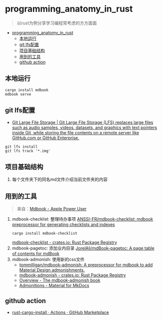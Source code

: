 # programming_anatomy_in_rust

> 以rust为例分享学习编程常考虑的方方面面
<!--ts-->

* [programming_anatomy_in_rust](#programming_anatomy_in_rust)
    * [本地运行](#本地运行)
    * [git lfs配置](#git-lfs配置)
    * [项目基础结构](#项目基础结构)
    * [用到的工具](#用到的工具)
    * [github action](#github-action)

<!-- Created by https://github.com/ekalinin/github-markdown-toc -->
<!-- Added by: runner, at: Wed Jun 15 08:26:57 UTC 2022 -->

<!--te-->

## 本地运行

```shell
cargo install mdbook
mdbook serve
```

## git lfs配置

- [Git Large File Storage | Git Large File Storage (LFS) replaces large files such as audio samples, videos, datasets, and graphics with text pointers inside Git, while storing the file contents on a remote server like GitHub.com or GitHub Enterprise.](https://git-lfs.github.com/)

```
git lfs install 
git lfs track '*.img'
```

## 项目基础结构

1. 每个文件夹下的同名md文件介绍当前文件夹的内容

## 用到的工具

> 来自：[Mdbook - Apple Power User](https://kuanhsiaokuo.github.io/apple_power_user/app_deepin/mdbook_deepin.html)

1. mdbook-checklist: 整理待办事项
   [ANSSI-FR/mdbook-checklist: mdbook preprocessor for generating checklists and indexes](https://github.com/ANSSI-FR/mdbook-checklist)
    ```shell
    cargo install mdbook-checklist
    ```
   [mdbook-checklist - crates.io: Rust Package Registry](https://crates.io/crates/mdbook-checklist)
2. mdbook-pagetoc: 添加业内目录
   [JorelAli/mdBook-pagetoc: A page table of contents for mdBook](https://github.com/JorelAli/mdBook-pagetoc)
3. mdbook-admonish: 使用新的css文件
    - [tommilligan/mdbook-admonish: A preprocessor for mdbook to add Material Design admonishments.](https://github.com/tommilligan/mdbook-admonish)
    - [mdbook-admonish - crates.io: Rust Package Registry](https://crates.io/crates/mdbook-admonish)
    - [Overview - The mdbook-admonish book](https://tommilligan.github.io/mdbook-admonish/)
    - [Admonitions - Material for MkDocs](https://squidfunk.github.io/mkdocs-material/reference/admonitions/#usage)

## github action

- [rust-cargo-install · Actions · GitHub Marketplace](https://github.com/marketplace/actions/rust-cargo-install) 